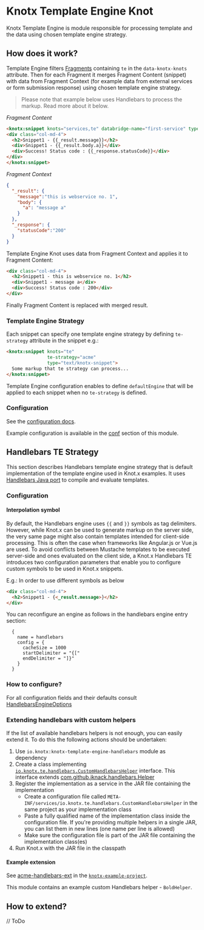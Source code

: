 # Knotx Template Engine Knot
Knotx Template Engine is module responsible for processing template and the data using chosen
template engine strategy.

## How does it work?
Template Engine filters [Fragments](https://github.com/Cognifide/knotx/wiki/Splitter) containing 
`te` in the `data-knotx-knots` attribute. Then for each Fragment it merges Fragment Content (snippet) 
with data from Fragment Context (for example data from external services or form submission response)
using chosen template engine strategy.

> Please note that example below uses Handlebars to process the markup. Read more about it below.

*Fragment Content*
```html
<knotx:snippet knots="services,te" databridge-name="first-service" type="text/knotx-snippet">
<div class="col-md-4">
  <h2>Snippet1 - {{_result.message}}</h2>
  <div>Snippet1 - {{_result.body.a}}</div>
  <div>Success! Status code : {{_response.statusCode}}</div>
</div>
</knotx:snippet>
```

*Fragment Context*
```json
{
  "_result": {
    "message":"this is webservice no. 1",
    "body": {
      "a": "message a"
    }
  },
  "_response": {
    "statusCode":"200"
  }
}
```

Template Engine Knot uses data from Fragment Context and applies it to Fragment Content:
```html
<div class="col-md-4">
  <h2>Snippet1 - this is webservice no. 1</h2>
  <div>Snippet1 - message a</div>
  <div>Success! Status code : 200</div>
</div>
```
Finally Fragment Content is replaced with merged result.

### Template Engine Strategy

Each snippet can specify one template engine strategy by defining `te-strategy` attribute in the
snippet e.g.:

```html
<knotx:snippet knots="te"
               te-strategy="acme"
               type="text/knotx-snippet">
  Some markup that te strategy can process...
</knotx:snippet>
```

Template Engine configuration enables to define `defaultEngine` that will be applied to each snippet
when no `te-strategy` is defined.

### Configuration
See the [configuration docs](https://github.com/Knotx/knotx-template-engine/blob/master/core/documentation/.dataobjects/core-dataobjects.adoc).

Example configuration is available in the [conf](https://github.com/Knotx/knotx-template-engine/blob/master/conf/includes/templateEngine.conf)
section of this module.

## Handlebars TE Strategy
This section describes Handlebars template engine strategy that is default implementation of the
template engine used in Knot.x examples. It uses 
[Handlebars Java port](https://github.com/jknack/handlebars.java) to compile and evaluate templates.

### Configuration
#### Interpolation symbol
By default, the Handlebars engine uses `{{` and `}}` symbols as tag delimiters.
However, while Knot.x can be used to generate markup on the server side, the very same page might 
also contain templates intended for client-side processing. 
This is often the case when frameworks like Angular.js or Vue.js are used.
To avoid conflicts between Mustache templates to be executed server-side and ones evaluated 
on the client side, a Knot.x Handlebars TE introduces two configuration parameters that enable 
you to configure custom symbols to be used in Knot.x snippets.

E.g.:
In order to use different symbols as below
```html
<div class="col-md-4">
  <h2>Snippet1 - {<_result.message>}</h2>
</div>
```
You can reconfigure an engine as follows in the handlebars engine entry section:
```hocon
  {
    name = handlebars
    config = {
      cacheSize = 1000
      startDelimiter = "{["
      endDelimiter = "]}"
    }
  }
```

### How to configure?
For all configuration fields and their defaults consult [HandlebarsEngineOptions](https://github.com/Knotx/knotx-template-engine/blob/master/handlebars/documentation/.dataobjects/core-dataobjects.adoc)

### Extending handlebars with custom helpers

If the list of available handlebars helpers is not enough, you can easily extend it. To do this the 
following actions should be undertaken:

1. Use `io.knotx:knotx-template-engine-handlebars` module as dependency
2. Create a class implementing [`io.knotx.te.handlebars.CustomHandlebarsHelper`](https://github.com/Knotx/knotx-template-engine/blob/master/handlebars/src/main/java/io/knotx/te/handlebars/CustomHandlebarsHelper.java) interface. 
This interface extends [com.github.jknack.handlebars.Helper](https://jknack.github.io/handlebars.java/helpers.html)
3. Register the implementation as a service in the JAR file containing the implementation
    * Create a configuration file called `META-INF/services/io.knotx.te.handlebars.CustomHandlebarsHelper` 
    in the same project as your implementation class
    * Paste a fully qualified name of the implementation class inside the configuration file. If you're 
    providing multiple helpers in a single JAR, you can list them in new lines (one name per line is allowed) 
    * Make sure the configuration file is part of the JAR file containing the implementation class(es)
3. Run Knot.x with the JAR file in the classpath

#### Example extension

See [acme-handlebars-ext](https://github.com/Knotx/knotx-example-project/tree/master/acme-handlebars-ext)
in the [`knotx-example-project`](https://github.com/Knotx/knotx-example-project).

This module contains an example custom Handlebars helper - `BoldHelper`.

## How to extend?
// ToDo
